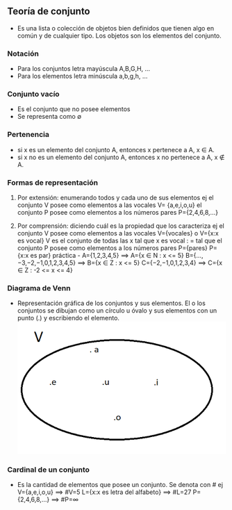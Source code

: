 ## Teoría de conjunto
- Es una lista o colección de objetos bien definidos que tienen algo en común y de cualquier tipo. Los objetos son los elementos del conjunto.
### Notación
- Para los conjuntos letra mayúscula A,B,G,H, ...
- Para los elementos letra minúscula a,b,g,h, ...
### Conjunto vacío
- Es el conjunto que no posee elementos
- Se representa como ∅
### Pertenencia
- si x es un elemento del conjunto A, entonces x pertenece a A, x ∈ A.
- si x no es un elemento del conjunto A, entonces x no pertenece a A, x ∉ A.
### Formas de representación
1. Por extensión: enumerando todos y cada uno de sus elementos ej el conjunto V posee como elementos a las vocales  V= {a,e,i,o,u}
el conjunto P posee como elementos a los números pares   P={2,4,6,8,...}

2. Por comprensión: diciendo cuál es la propiedad que los caracteriza  ej el conjunto V posee como elementos a las vocales V={vocales} o V={x:x es vocal} V es el conjunto de todas las x tal que x es vocal   : = tal que
el conjunto P posee como elementos a los números pares  P={pares}  P={x:x es par}
práctica - A={1,2,3,4,5}   ==>  A={x ∈ N : x <= 5}
B={...,−3,−2,−1,0,1,2,3,4,5}  ==>   B={x ∈ Z : x <= 5}
C={−2,−1,0,1,2,3,4}   ==>  C={x ∈ Z : -2 <= x <= 4}
### Diagrama de Venn
- Representación gráfica de los conjuntos y sus elementos. El o los conjuntos se dibujan como un círculo u óvalo y sus elementos con un punto (.) y escribiendo el elemento.
![Ejemplo diagrama de Venn](./diagrama-de-venn.png)
### Cardinal de un conjunto
- Es la cantidad de elementos que posee un conjunto. Se denota con # ej V={a,e,i,o,u} ==>  #V=5
L={x:x es letra del alfabeto} ==>  #L=27
P={2,4,6,8,...}  ==> #P=∞